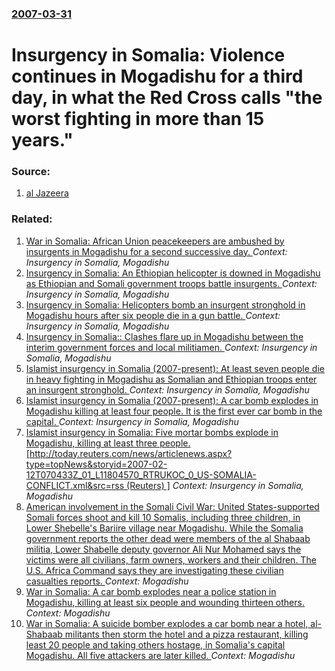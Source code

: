 ### [2007-03-31](/news/2007/03/31/index.md)

#  Insurgency in Somalia: Violence continues in Mogadishu for a third day, in what the Red Cross calls "the worst fighting in more than 15 years." 




### Source:

1. [al Jazeera](http://english.aljazeera.net/NR/exeres/218BA8A1-137F-4F5D-B78E-2442E5E9D380.htm)

### Related:

1. [ War in Somalia: African Union peacekeepers are ambushed by insurgents in Mogadishu for a second successive day. ](/news/2007/03/8/war-in-somalia-african-union-peacekeepers-are-ambushed-by-insurgents-in-mogadishu-for-a-second-successive-day.md) _Context:  Insurgency in Somalia, Mogadishu_
2. [ Insurgency in Somalia: An Ethiopian helicopter is downed in Mogadishu as Ethiopian and Somali government troops battle insurgents. ](/news/2007/03/30/insurgency-in-somalia-an-ethiopian-helicopter-is-downed-in-mogadishu-as-ethiopian-and-somali-government-troops-battle-insurgents.md) _Context:  Insurgency in Somalia, Mogadishu_
3. [ Insurgency in Somalia: Helicopters bomb an insurgent stronghold in Mogadishu hours after six people die in a gun battle. ](/news/2007/03/29/insurgency-in-somalia-helicopters-bomb-an-insurgent-stronghold-in-mogadishu-hours-after-six-people-die-in-a-gun-battle.md) _Context:  Insurgency in Somalia, Mogadishu_
4. [ Insurgency in Somalia:: Clashes flare up in Mogadishu between the interim government forces and local militiamen. ](/news/2007/03/22/insurgency-in-somalia-clashes-flare-up-in-mogadishu-between-the-interim-government-forces-and-local-militiamen.md) _Context:  Insurgency in Somalia, Mogadishu_
5. [ Islamist insurgency in Somalia (2007-present): At least seven people die in heavy fighting in Mogadishu as Somalian and Ethiopian troops enter an insurgent stronghold. ](/news/2007/03/21/islamist-insurgency-in-somalia-2007-present-at-least-seven-people-die-in-heavy-fighting-in-mogadishu-as-somalian-and-ethiopian-troops.md) _Context:  Insurgency in Somalia, Mogadishu_
6. [ Islamist insurgency in Somalia (2007-present): A car bomb explodes in Mogadishu killing at least four people. It is the first ever car bomb in the capital. ](/news/2007/02/18/islamist-insurgency-in-somalia-2007-present-a-car-bomb-explodes-in-mogadishu-killing-at-least-four-people-it-is-the-first-ever-car-bo.md) _Context:  Insurgency in Somalia, Mogadishu_
7. [ Islamist insurgency in Somalia: Five mortar bombs explode in Mogadishu, killing at least three people. [http://today.reuters.com/news/articlenews.aspx?type=topNews&storyid=2007-02-12T070433Z_01_L11804570_RTRUKOC_0_US-SOMALIA-CONFLICT.xml&src=rss (Reuters) ]](/news/2007/02/12/islamist-insurgency-in-somalia-five-mortar-bombs-explode-in-mogadishu-killing-at-least-three-people-http-today-reuters-com-news-artic.md) _Context:  Insurgency in Somalia, Mogadishu_
8. [American involvement in the Somali Civil War: United States-supported Somali forces shoot and kill 10 Somalis, including three children, in Lower Shebelle's Bariire village near Mogadishu. While the Somalia government reports the other dead were members of the al Shabaab militia, Lower Shabelle deputy governor Ali Nur Mohamed says the victims were all civilians, farm owners, workers and their children. The U.S. Africa Command says they are investigating these civilian casualties reports. ](/news/2017/08/25/american-involvement-in-the-somali-civil-war-united-states-supported-somali-forces-shoot-and-kill-10-somalis-including-three-children-in.md) _Context: Mogadishu_
9. [War in Somalia: A car bomb explodes near a police station in Mogadishu, killing at least six people and wounding thirteen others. ](/news/2017/07/30/war-in-somalia-a-car-bomb-explodes-near-a-police-station-in-mogadishu-killing-at-least-six-people-and-wounding-thirteen-others.md) _Context: Mogadishu_
10. [War in Somalia: A suicide bomber explodes a car bomb near a hotel, al-Shabaab militants then storm the hotel and a pizza restaurant, killing least 20 people and taking others hostage, in Somalia's capital Mogadishu. All five attackers are later killed. ](/news/2017/06/14/war-in-somalia-a-suicide-bomber-explodes-a-car-bomb-near-a-hotel-al-shabaab-militants-then-storm-the-hotel-and-a-pizza-restaurant-killing.md) _Context: Mogadishu_
